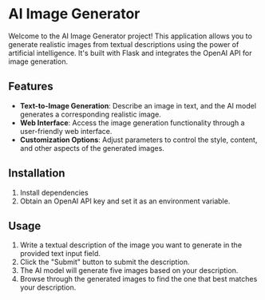 # AI Image Generator

Welcome to the AI Image Generator project! This application allows you to generate realistic images from textual descriptions using the power of artificial intelligence. It's built with Flask and integrates the OpenAI API for image generation.

## Features

- **Text-to-Image Generation**: Describe an image in text, and the AI model generates a corresponding realistic image.
- **Web Interface**: Access the image generation functionality through a user-friendly web interface.
- **Customization Options**: Adjust parameters to control the style, content, and other aspects of the generated images.


## Installation

1. Install dependencies
2. Obtain an OpenAI API key and set it as an environment variable.

## Usage

1. Write a textual description of the image you want to generate in the provided text input field.
2. Click the "Submit" button to submit the description.
3. The AI model will generate five images based on your description.
4. Browse through the generated images to find the one that best matches your description.
